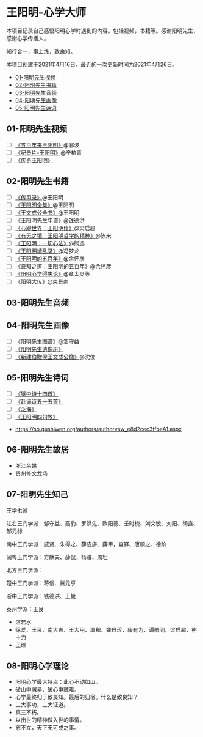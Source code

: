 # 王阳明-心学大师

本项目记录自己感悟阳明心学时遇到的内容。包括视频，书籍等。感谢阳明先生，感谢心学传播人。

知行合一，事上炼，致良知。

本项目创建于2021年4月16日，最近的一次更新时间为2021年4月26日。

- [01-阳明先生视频]()
- [02-阳明先生书籍]()
- [03-阳明先生音频]()
- [04-阳明先生画像]()
- [05-阳明先生诗词]()

## 01-阳明先生视频

- [ ] [《五百年来王阳明》](https://www.bilibili.com/bangumi/play/ss31816)@郦波
- [ ] [《纪录片-王阳明》](https://github.com/0e0w/WangYangMing/blob/main/01-%E9%98%B3%E6%98%8E%E5%85%88%E7%94%9F%E8%A7%86%E9%A2%91/%E3%80%8A%E7%BA%AA%E5%BD%95%E7%89%87%E7%8E%8B%E9%98%B3%E6%98%8E%E3%80%8B.md)@辛柏青
- [ ] [《传奇王阳明》]()

## 02-阳明先生书籍

- [ ] [《传习录》]()@王阳明
- [ ] [《王阳明全集》]()@王阳明
- [ ] [《王文成公全书》]()@王阳明
- [ ] [《王阳明先生年谱》]()@钱德洪
- [ ] [《心即世界：王阳明传》]()@梁启超
- [ ] [《有无之境：王阳明哲学的精神》]()@陈来
- [ ] [《王阳明：一切心法》]()@熊逸
- [ ] [《王阳明靖乱录》]()@冯梦龙
- [ ] [《王阳明的五百年》](https://item.jd.com/10029139837549.html)@余怀彦
- [ ] [《良知之道：王阳明的五百年》](https://item.jd.com/71933377357.html)@余怀彦
- [ ] [《阳明心学得失论》]()@章太炎等
- [ ] [《阳明大传》](https://item.jd.com/12799144.html)@束景南

## 03-阳明先生音频

## 04-阳明先生画像

- [ ] [《阳明先生图谱》](http://www.bookinlife.net/book-49632.html)@邹守益
- [ ] [《阳明先生遗像册》]()
- [ ] [《新建伯贈侯王文成公像》](https://zh.wikipedia.org/wiki/File:%E7%8E%8B%E5%AE%88%E4%BB%81.jpg)@沈俊

## 05-阳明先生诗词

- [ ] [《狱中诗十四首》]()
- [ ] [《赴谪诗五十五首》](http://www.360doc.com/content/16/0512/07/1383524_558404383.shtml)
- [ ] [《泛海》]()
- [ ] [《王阳明四句教》](https://github.com/0e0w/WangYangMing/blob/main/05-%E9%98%B3%E6%98%8E%E5%85%88%E7%94%9F%E8%AF%97%E8%AF%8D/%E3%80%8A%E7%8E%8B%E9%98%B3%E6%98%8E%E5%9B%9B%E5%8F%A5%E6%95%99%E3%80%8B.md)
- https://so.gushiwen.org/authors/authorvsw_e8d2cec3ffbeA1.aspx

## 06-阳明先生故居

- 浙江余姚
- 贵州修文龙场

## 07-阳明先生知己

王学七派

江右王门学派：邹守益、聂豹、罗洪先、欧阳德、壬时槐、刘文敏、刘阳、胡直、邹元标

南中王门学派：戚贤、朱得之、薛应旂、薛甲，查铎、唐顺之、徐阶

闽粤王门学派：方献夫、薛侃，杨骥、周坦

北方王门学派：

楚中王门学派：蒋信、冀元亨

浙中王门学派：钱德洪、王畿

泰州学派：王艮

- 湛若水
- 徐爱、王艮、南大吉、王大用、周积、龚自珍、康有为、谭嗣同、梁启超、熊十力
- 王琼

## 08-阳明心学理论

- 阳明心学最大特点：此心不动如山。
- 破山中贼易，破心中贼难。
- 心学最终归于致良知。最后的归宿。什么是致良知？
- 三大事功，三大证道。
- 真三不朽。
- 以出世的精神做入世的事情。
- 志不立，天下无可成之事。